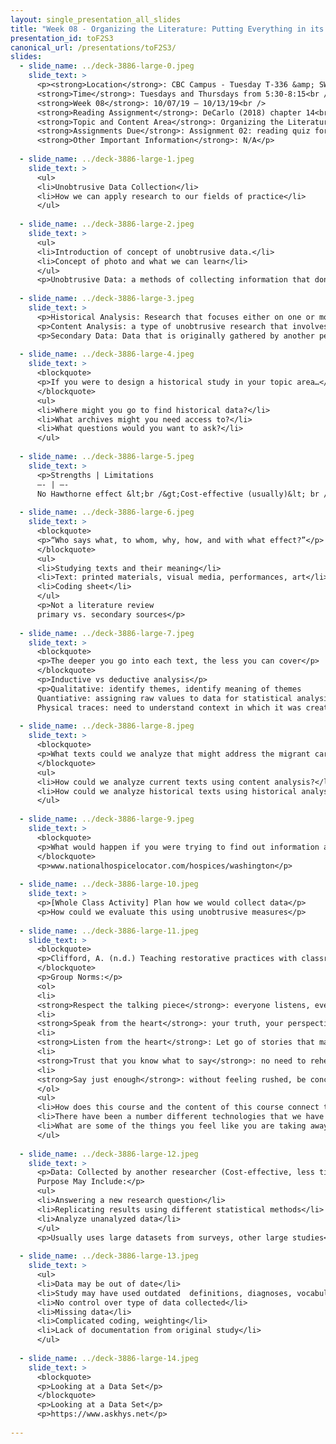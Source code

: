 ```yaml
---
layout: single_presentation_all_slides
title: "Week 08 - Organizing the Literature: Putting Everything in its Place"
presentation_id: toF2S3
canonical_url: /presentations/toF2S3/
slides:
  - slide_name: ../deck-3886-large-0.jpeg
    slide_text: >
      <p><strong>Location</strong>: CBC Campus - Tuesday T-336 &amp; SWL-220<br />
      <strong>Time</strong>: Tuesdays and Thursdays from 5:30-8:15<br />
      <strong>Week 08</strong>: 10/07/19 — 10/13/19<br />
      <strong>Reading Assignment</strong>: DeCarlo (2018) chapter 14<br />
      <strong>Topic and Content Area</strong>: Organizing the Literature<br />
      <strong>Assignments Due</strong>: Assignment 02: reading quiz for chapter 14 is due at 5:30 PM prior to class via My Heritage<br />
      <strong>Other Important Information</strong>: N/A</p>
      
  - slide_name: ../deck-3886-large-1.jpeg
    slide_text: >
      <ul>
      <li>Unobtrusive Data Collection</li>
      <li>How we can apply research to our fields of practice</li>
      </ul>
      
  - slide_name: ../deck-3886-large-2.jpeg
    slide_text: >
      <ul>
      <li>Introduction of concept of unobtrusive data.</li>
      <li>Concept of photo and what we can learn</li>
      </ul>
      <p>Unobtrusive Data: a methods of collecting information that don’t interfere with the subjects.</p>
      
  - slide_name: ../deck-3886-large-3.jpeg
    slide_text: >
      <p>Historical Analysis: Research that focuses either on one or more cases over time (the historical part) or on more than one nation or society at one point in time (the comparative part)</p>
      <p>Content Analysis: a type of unobtrusive research that involves the study of texts and their meaning.</p>
      <p>Secondary Data: Data that is originally gathered by another person or entity.</p>
      
  - slide_name: ../deck-3886-large-4.jpeg
    slide_text: >
      <blockquote>
      <p>If you were to design a historical study in your topic area…</p>
      </blockquote>
      <ul>
      <li>Where might you go to find historical data?</li>
      <li>What archives might you need access to?</li>
      <li>What questions would you want to ask?</li>
      </ul>
      
  - slide_name: ../deck-3886-large-5.jpeg
    slide_text: >
      <p>Strengths | Limitations
      —- | —-
      No Hawthorne effect &lt;br /&gt;Cost-effective (usually)&lt; br /&gt;Can correct mistakes&lt;br /&gt;Historical analysis | Validity problems &lt;br /&gt;Data may not exist &lt;br /&gt; Limited ability to understand context</p>
      
  - slide_name: ../deck-3886-large-6.jpeg
    slide_text: >
      <blockquote>
      <p>“Who says what, to whom, why, how, and with what effect?”</p>
      </blockquote>
      <ul>
      <li>Studying texts and their meaning</li>
      <li>Text: printed materials, visual media, performances, art</li>
      <li>Coding sheet</li>
      </ul>
      <p>Not a literature review
      primary vs. secondary sources</p>
      
  - slide_name: ../deck-3886-large-7.jpeg
    slide_text: >
      <blockquote>
      <p>The deeper you go into each text, the less you can cover</p>
      </blockquote>
      <p>Inductive vs deductive analysis</p>
      <p>Qualitative: identify themes, identify meaning of themes
      Quantiative: assigning raw values to data for statistical analysis
      Physical traces: need to understand context in which it was created</p>
      
  - slide_name: ../deck-3886-large-8.jpeg
    slide_text: >
      <blockquote>
      <p>What texts could we analyze that might address the migrant caravan and our nation’s immigration policy?</p>
      </blockquote>
      <ul>
      <li>How could we analyze current texts using content analysis?</li>
      <li>How could we analyze historical texts using historical analysis?</li>
      </ul>
      
  - slide_name: ../deck-3886-large-9.jpeg
    slide_text: >
      <blockquote>
      <p>What would happen if you were trying to find out information about how many facilities offer Hospice Care in Washington State or in a local area. You could find a resource and be able to count them.</p>
      </blockquote>
      <p>www.nationalhospicelocator.com/hospices/washington</p>
      
  - slide_name: ../deck-3886-large-10.jpeg
    slide_text: >
      <p>[Whole Class Activity] Plan how we would collect data</p>
      <p>How could we evaluate this using unobtrusive measures</p>
      
  - slide_name: ../deck-3886-large-11.jpeg
    slide_text: >
      <blockquote>
      <p>Clifford, A. (n.d.) Teaching restorative practices with classroom circles. Retrieved from https://www.healthiersf.org/RestorativePractices/Resources/documents/RP%20Curriculum%20and%20Scripts%20and%20PowePoints/Classroom%20Curriculum/Teaching%20Restorative%20Practices%20in%20the%20Classroom%207%20lesson%20Curriculum.pdf#page20</p>
      </blockquote>
      <p>Group Norms:</p>
      <ol>
      <li>
      <strong>Respect the talking piece</strong>: everyone listens, everyone has a turn</li>
      <li>
      <strong>Speak from the heart</strong>: your truth, your perspectives, your expriences</li>
      <li>
      <strong>Listen from the heart</strong>: Let go of stories that make it hard to hear each other</li>
      <li>
      <strong>Trust that you know what to say</strong>: no need to rehearse</li>
      <li>
      <strong>Say just enough</strong>: without feeling rushed, be concise and considerate of the time of others</li>
      </ol>
      <ul>
      <li>How does this course and the content of this course connect to your practice?</li>
      <li>There have been a number different technologies that we have been using in this course. What are your thoughts (e.g. email, Moodle, My Heritage)?</li>
      <li>What are some of the things you feel like you are taking away from participating in this course?</li>
      </ul>
      
  - slide_name: ../deck-3886-large-12.jpeg
    slide_text: >
      <p>Data: Collected by another researcher (Cost-effective, less time)
      Purpose May Include:</p>
      <ul>
      <li>Answering a new research question</li>
      <li>Replicating results using different statistical methods</li>
      <li>Analyze unanalyzed data</li>
      </ul>
      <p>Usually uses large datasets from surveys, other large studies</p>
      
  - slide_name: ../deck-3886-large-13.jpeg
    slide_text: >
      <ul>
      <li>Data may be out of date</li>
      <li>Study may have used outdated  definitions, diagnoses, vocabulary</li>
      <li>No control over type of data collected</li>
      <li>Missing data</li>
      <li>Complicated coding, weighting</li>
      <li>Lack of documentation from original study</li>
      </ul>
      
  - slide_name: ../deck-3886-large-14.jpeg
    slide_text: >
      <blockquote>
      <p>Looking at a Data Set</p>
      </blockquote>
      <p>Looking at a Data Set</p>
      <p>https://www.askhys.net</p>
      
---
```

